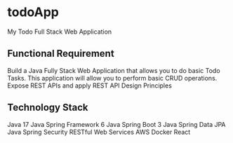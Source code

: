 # todoApp
My Todo Full Stack Web Application

## Functional Requirement
Build a Java Fully Stack Web  Application that allows you to do basic Todo Tasks.
This application will allow you to perform basic CRUD operations.
Expose REST APIs and apply REST API Design Principles

## Technology Stack
Java 17
Java Spring Framework 6
Java Spring Boot 3
Java Spring Data JPA 
Java Spring Security
RESTful Web Services
AWS
Docker
React

